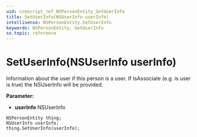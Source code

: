```yaml
---
uid: crmscript_ref_NSPersonEntity_SetUserInfo
title: SetUserInfo(NSUserInfo userInfo)
intellisense: NSPersonEntity.SetUserInfo
keywords: NSPersonEntity, GetUserInfo
so.topic: reference
---
```


# SetUserInfo(NSUserInfo userInfo)

Information about the user if this person is a user.  If IsAssociate (e.g. is user is true) the NSUserInfo will be provided.

**Parameter:** 
* **userInfo** NSUserInfo

```crmscript
NSPersonEntity thing;
NSUserInfo userInfo;
thing.SetUserInfo(userInfo);
```

